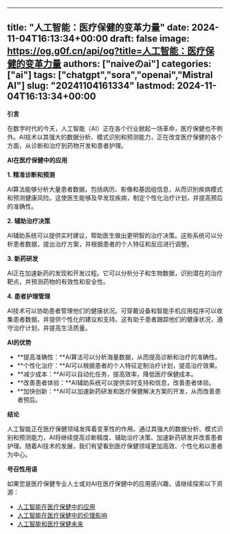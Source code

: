 
---
title: "人工智能：医疗保健的变革力量"
date: 2024-11-04T16:13:34+00:00
draft: false
image: https://og.g0f.cn/api/og?title=人工智能：医疗保健的变革力量
authors: ["naiveのai"]
categories: ["ai"]
tags: ["chatgpt","sora","openai","Mistral AI"]
slug: "20241104161334"
lastmod: 2024-11-04T16:13:34+00:00
---
**引言**

在数字时代的今天，人工智能（AI）正在各个行业掀起一场革命，医疗保健也不例外。AI技术以其强大的数据分析、模式识别和预测能力，正在改变医疗保健的各个方面，从诊断和治疗到药物开发和患者护理。

**AI在医疗保健中的应用**

**1. 精准诊断和预测**

AI算法能够分析大量患者数据，包括病历、影像和基因组信息，从而识别疾病模式和预测健康风险。这使医生能够及早发现疾病，制定个性化治疗计划，并提高预后的准确性。

**2. 辅助治疗决策**

AI辅助系统可以提供实时建议，帮助医生做出更明智的治疗决策。这些系统可以分析患者数据，提出治疗方案，并根据患者的个人特征和反应进行调整。

**3. 新药研发**

AI正在加速新药的发现和开发过程。它可以分析分子和生物数据，识别潜在的治疗靶点，并预测药物的有效性和安全性。

**4. 患者护理管理**

AI技术可以协助患者管理他们的健康状况。可穿戴设备和智能手机应用程序可以收集患者数据，并提供个性化的建议和支持。这有助于患者跟踪他们的健康状况，遵守治疗计划，并提高生活质量。

**AI的优势**

* **提高准确性：**AI算法可以分析海量数据，从而提高诊断和治疗的准确性。
* **个性化治疗：**AI可以根据患者的个人特征定制治疗计划，提高治疗效果。
* **减少成本：**AI可以自动化任务，提高效率，降低医疗保健成本。
* **改善患者体验：**AI辅助系统可以提供实时支持和信息，改善患者体验。
* **加快创新：**AI可以加速新药研发和医疗保健解决方案的开发，从而改善患者预后。

**结论**

人工智能正在医疗保健领域发挥着变革性的作用。通过其强大的数据分析、模式识别和预测能力，AI将继续提高诊断精度、辅助治疗决策、加速新药研发并改善患者护理。随着AI技术的发展，我们有望看到医疗保健领域更加高效、个性化和以患者为中心。

**号召性用语**

如果您是医疗保健专业人士或对AI在医疗保健中的应用感兴趣，请继续探索以下资源：

* [人工智能在医疗保健中的应用](https://www.ncbi.nlm.nih.gov/pmc/articles/PMC6555305/)
* [人工智能在医疗保健中的伦理影响](https://www.who.int/ethics/topics/artificial-intelligence-healthcare/en/)
* [人工智能和医疗保健未来](https://www.mckinsey.com/industries/healthcare-systems-and-services/our-insights/the-future-of-ai-in-healthcare)